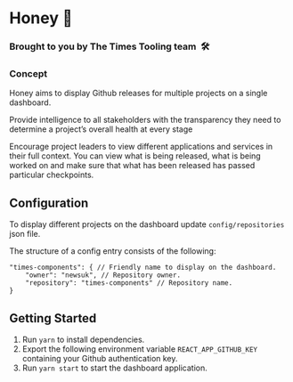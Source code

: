 # Honey 🍯

### Brought to you by The Times Tooling team  🛠

### Concept
Honey aims to display Github releases for multiple projects on a single dashboard.

Provide intelligence to all stakeholders with the transparency they need to determine a project’s overall health at every stage

Encourage project leaders to view different applications and services in their full context. 
You can view what is being released, what is being worked on and make sure that what has been released has passed particular checkpoints.

## Configuration
To display different projects on the dashboard update `config/repositories` json file.

The structure of a config entry consists of the following:

```
"times-components": { // Friendly name to display on the dashboard.
    "owner": "newsuk", // Repository owner.
    "repository": "times-components" // Repository name.
}
```

## Getting Started
1. Run `yarn` to install dependencies.
2. Export the following environment variable `REACT_APP_GITHUB_KEY` containing your Github authentication key.
3. Run `yarn start` to start the dashboard application.
